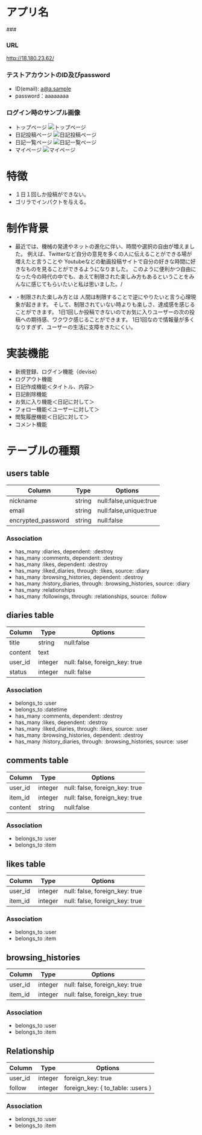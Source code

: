 # アプリ名

###<GorillaDiary>

### URL 
http://18.180.23.62/

### テストアカウントのID及びpassword
- ID(email): a@a.sample
- password：aaaaaaaa

### ログイン時のサンプル画像
- トップページ
![トップページ](https://user-images.githubusercontent.com/59679612/77407844-24826b80-6dfa-11ea-9886-d2d0ce670d38.png)
- 日記投稿ページ
![日記投稿ページ](https://user-images.githubusercontent.com/59679612/77409389-8643d500-6dfc-11ea-89da-c75cc1f7f25b.png)
- 日記一覧ページ
![日記一覧ページ](https://user-images.githubusercontent.com/59679612/77407954-5693cd80-6dfa-11ea-84b7-eeac34383903.png)
- マイページ
![マイページ](https://user-images.githubusercontent.com/59679612/77408024-6e6b5180-6dfa-11ea-81d2-49bca9d4a32b.png)
# 特徴

- １日１回しか投稿ができない。
- ゴリラでインパクトを与える。

# 制作背景

- 最近では、機械の発達やネットの進化に伴い、時間や選択の自由が増えました。
例えば、Twitterなど自分の意見を多くの人に伝えることができる場が増えたと言うことや
Youtubeなどの動画投稿サイトで自分の好きな時間に好きなものを見ることができるようになりました。
このように便利かつ自由になった今の時代の中でも、あえて制限された楽しみ方もあるということをみんなに感じてもらいたいと私は思いました。/

- ・制限された楽しみ方とは
人間は制限することで逆にやりたいと言う心理現象が起きます。
そして、制限されていない時よりも楽しさ、達成感を感じることができます。
1日1回しか投稿できないのでお気に入りユーザーの次の投稿への期待感、ワクワク感じることができます。
1日1回なので情報量が多くなりすぎず、ユーザーの生活に支障をきたにくい。

# 実装機能

- 新規登録、ログイン機能（devise）
- ログアウト機能
- 日記作成機能＜タイトル、内容＞
- 日記削除機能
- お気に入り機能＜日記に対して＞
- フォロー機能＜ユーザーに対して＞
- 閲覧履歴機能＜日記に対して＞
- コメント機能


# テーブルの種類

## users table
|Column|Type|Options|
|------|----|-------|
|nickname|string|null:false,unique:true|
|email|string|null:false,unique:true|
|encrypted_password|string|null:false|
### Association
- has_many :diaries, dependent: :destroy
- has_many :comments, dependent: :destroy
- has_many :likes, dependent: :destroy
- has_many :liked_diaries, through: :likes, source: :diary
- has_many :browsing_histories, dependent: :destroy
- has_many :history_diaries, through: :browsing_histories, source: :diary
- has_many :relationships
- has_many :followings, through: :relationships, source: :follow


## diaries table
|Column|Type|Options|
|------|----|-------|
|title|string|null:false|
|content|text||null:false|
|user_id|integer|null: false, foreign_key: true|
|status|integer|null: false|
### Association
- belongs_to :user
- belongs_to :datetime
- has_many :comments, dependent: :destroy
- has_many :likes, dependent: :destroy
- has_many :liked_diaries, through: :likes, source: :user
- has_many :browsing_histories, dependent: :destroy
- has_many :history_diaries, through: :browsing_histories, source: :user

## comments table
|Column|Type|Options|
|------|----|-------|
|user_id|integer|null: false, foreign_key: true|
|item_id|integer|null: false, foreign_key: true|
|content|string|null:false|
### Association
- belongs_to :user
- belongs_to :item

## likes table
|Column|Type|Options|
|------|----|-------|
|user_id|integer|null: false, foreign_key: true|
|item_id|integer|null: false, foreign_key: true|
### Association
- belongs_to :user
- belongs_to :item

## browsing_histories
|Column|Type|Options|
|------|----|-------|
|user_id|integer|null: false, foreign_key: true|
|item_id|integer|null: false, foreign_key: true|
### Association
- belongs_to :user
- belongs_to :item

## Relationship
|Column|Type|Options|
|------|----|-------|
|user_id|integer|foreign_key: true|
|follow|integer|foreign_key: { to_table: :users }|
### Association
- belongs_to :user
- belongs_to :item
